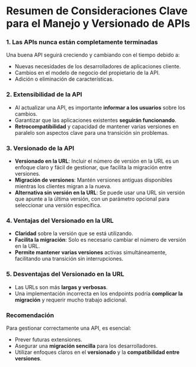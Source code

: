 # Resumen de Consideraciones Clave para el Manejo y Versionado de APIs

### 1. Las APIs nunca están completamente terminadas
Una buena API seguirá creciendo y cambiando con el tiempo debido a:
- Nuevas necesidades de los desarrolladores de aplicaciones cliente.
- Cambios en el modelo de negocio del propietario de la API.
- Adición o eliminación de características.

### 2. Extensibilidad de la API
- Al actualizar una API, es importante **informar a los usuarios** sobre los cambios.
- Garantizar que las aplicaciones existentes **seguirán funcionando**.
- **Retrocompatibilidad** y capacidad de mantener varias versiones en paralelo son aspectos clave para una transición sin problemas.

### 3. Versionado de la API
- **Versionado en la URL**: Incluir el número de versión en la URL es un enfoque claro y fácil de gestionar, que facilita la migración entre versiones.
- **Migración de versiones**: Mantén versiones antiguas disponibles mientras los clientes migran a la nueva.
- **Alternativa sin versión en la URL**: Se puede usar una URL sin versión que apunte a la última versión, con un parámetro opcional para seleccionar una versión específica.

### 4. Ventajas del Versionado en la URL
- **Claridad** sobre la versión que se está utilizando.
- **Facilita la migración**: Solo es necesario cambiar el número de versión en la URL.
- **Permite mantener varias versiones** activas simultáneamente, facilitando una transición sin interrupciones.

### 5. Desventajas del Versionado en la URL
- Las URLs son más **largas y verbosas**.
- Una implementación incorrecta en los endpoints podría **complicar la migración** y requerir mucho trabajo adicional.

### Recomendación
Para gestionar correctamente una API, es esencial:
- Prever futuras extensiones.
- Asegurar una **migración sencilla** para los desarrolladores.
- Utilizar enfoques claros en el **versionado** y la **compatibilidad entre versiones**.
